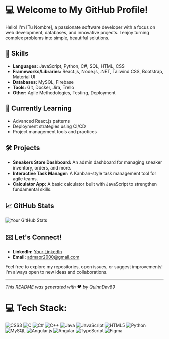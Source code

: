 # 💻 Welcome to My GitHub Profile!

Hello! I'm [Tu Nombre], a passionate software developer with a focus on web development, databases, and innovative projects. I enjoy turning complex problems into simple, beautiful solutions.

## 🚀 Skills

- **Languages:** JavaScript, Python, C#, SQL, HTML, CSS
- **Frameworks/Libraries:** React.js, Node.js, .NET, Tailwind CSS, Bootstrap, Material UI
- **Databases:** MySQL, Firebase
- **Tools:** Git, Docker, Jira, Trello
- **Other:** Agile Methodologies, Testing, Deployment

## 🌱 Currently Learning

- Advanced React.js patterns
- Deployment strategies using CI/CD
- Project management tools and practices

## 🛠️ Projects

- **Sneakers Store Dashboard:** An admin dashboard for managing sneaker inventory, orders, and more.
- **Interactive Task Manager:** A Kanban-style task management tool for agile teams.
- **Calculator App:** A basic calculator built with JavaScript to strengthen fundamental skills.

## 📈 GitHub Stats

![Your GitHub Stats](https://github-readme-stats.vercel.app/api?username=yourusername&show_icons=true&theme=radical)

## ✉️ Let's Connect!

- **LinkedIn:** [Your LinkedIn]([https://www.linkedin.com/in/yourprofile/](https://www.linkedin.com/in/adrian-marquez-ortiz-501805175/))
- **Email:** admaor2000@gmail.com

Feel free to explore my repositories, open issues, or suggest improvements! I'm always open to new ideas and collaborations.

---
_This README was generated with ❤️ by QuinnDev89_

# 💻 Tech Stack:
![CSS3](https://img.shields.io/badge/css3-%231572B6.svg?style=for-the-badge&logo=css3&logoColor=white) ![C](https://img.shields.io/badge/c-%2300599C.svg?style=for-the-badge&logo=c&logoColor=white) ![C#](https://img.shields.io/badge/c%23-%23239120.svg?style=for-the-badge&logo=csharp&logoColor=white) ![C++](https://img.shields.io/badge/c++-%2300599C.svg?style=for-the-badge&logo=c%2B%2B&logoColor=white) ![Java](https://img.shields.io/badge/java-%23ED8B00.svg?style=for-the-badge&logo=openjdk&logoColor=white) ![JavaScript](https://img.shields.io/badge/javascript-%23323330.svg?style=for-the-badge&logo=javascript&logoColor=%23F7DF1E) ![HTML5](https://img.shields.io/badge/html5-%23E34F26.svg?style=for-the-badge&logo=html5&logoColor=white) ![Python](https://img.shields.io/badge/python-3670A0?style=for-the-badge&logo=python&logoColor=ffdd54) ![MySQL](https://img.shields.io/badge/mysql-4479A1.svg?style=for-the-badge&logo=mysql&logoColor=white) ![Angular.js](https://img.shields.io/badge/angular.js-%23E23237.svg?style=for-the-badge&logo=angularjs&logoColor=white) ![Angular](https://img.shields.io/badge/angular-%23DD0031.svg?style=for-the-badge&logo=angular&logoColor=white) ![TypeScript](https://img.shields.io/badge/typescript-%23007ACC.svg?style=for-the-badge&logo=typescript&logoColor=white) ![Figma](https://img.shields.io/badge/figma-%23F24E1E.svg?style=for-the-badge&logo=figma&logoColor=white)
